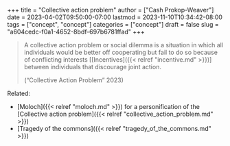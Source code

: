 +++
title = "Collective action problem"
author = ["Cash Prokop-Weaver"]
date = 2023-04-02T09:50:00-07:00
lastmod = 2023-11-10T10:34:42-08:00
tags = ["concept", "concept"]
categories = ["concept"]
draft = false
slug = "a604cedc-f0a1-4652-8bdf-697b6781ffad"
+++

> A collective action problem or social dilemma is a situation in which all individuals would be better off cooperating but fail to do so because of conflicting interests [[Incentives]({{< relref "incentive.md" >}})] between individuals that discourage joint action.
>
> (“Collective Action Problem” 2023)

Related:

-   [Moloch]({{< relref "moloch.md" >}}) for a personification of the [Collective action problem]({{< relref "collective_action_problem.md" >}})
-   [Tragedy of the commons]({{< relref "tragedy_of_the_commons.md" >}})
